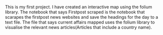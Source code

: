 This is my first project. I have created an interactive map using the folium library. 
The notebook that says Firstpost scraped is the notebook that scarapes the firstpost news websites and save the headings for the day to a text file.
The file that says current affairs mapped uses the folium library to visualise the relevant news articles(Articles that include a country name).
